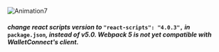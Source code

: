 ![Animation7](https://user-images.githubusercontent.com/52806204/170601323-b8518702-d560-48d3-99d1-4e42512aa395.gif)
#### *change react scripts version to* `"react-scripts": "4.0.3",` *in* `package.json`*, instead of v5.0. Webpack 5 is not yet compatible with WalletConnect's client.*
